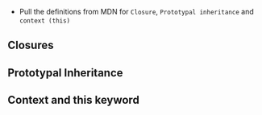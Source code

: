  - Pull the definitions from MDN for `Closure`, `Prototypal inheritance` and `context (this)`
 
## Closures

## Prototypal Inheritance

## Context and this keyword
 
